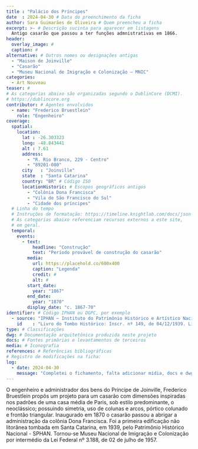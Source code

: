 ```yaml
---
title : "Palácio dos Príncipes"
date  : 2024-04-30 # Data do preenchimento da ficha
author: Sara Guimarães de Oliveira # Quem preencheu a ficha
excerpt: >- # Descrição sucinta para aparecer em listagens
  Antigo casarão que passou a ter funções admnistrativas em 1866.
header:
  overlay_image: #
  caption: #
alternative: # Outros nomes ou designações antigas
  - "Maison de Joinville"
  - "Casarão"
  - "Museu Nacional de Imigração e Colonização – MNIC"
categories:
  - Art Nouveau
teaser: #
# As categorias abaixo são organizadas segundo o DublinCore (DCMI).
# https://dublincore.org
contributor: # Agentes envolvidos
  - name: "Frederico Bruestlein"
    role: "Engenheiro" 
coverage:
  spatial:
    location:
      lat : -26.303323 
      long: -48.843441
      alt : 7.61
      address:
        - "R. Rio Branco, 229 - Centro"
        - "89201-080"
      city   : "Joinville"
      state  : "Santa Catarina"
      country: "BR" # Código ISO
      locationHistoric: # Escopos geográficos antigos
        - "Colônia Dona Francisca"
        - "Vila de São Francisco do Sul"
        - "Cidade dos príncipes"
  # Linha do tempo
  # Instruções de formatação: https://timeline.knightlab.com/docs/json-format.html
  # As categorias abaixo referenciam recursos externos a este site,
  # em geral.
  temporal:
    events:
      - text:
          headline: "Construção"
          text: "Período provável de construção do casarão"
        media:
          url: https://placehold.co/600x400
          caption: "Legenda"
          credit: #
          alt: #
        start_date:
          year: "1867"
        end_date:
          year: "1870"
        display_date: "c. 1867-70"
identifier: # Código IPHAN ou DGPC, por exemplo
  - source: "IPHAN – Instituto do Patrimônio Histórico e Artístico Nacional"
    id    : "Livro do Tombo Histórico: Inscr. nº 149, de 04/12/1939. Livro do Tombo Belas Artes: Inscr. nº 290, de 04/12/1939"
type: # Classificações
dwg: # Documentação arquitetônica produzida neste projeto
docs: # Fontes primárias e levantamentos de terceiros
media: # Iconografia
references: # Referências bibliográficas
# Registro de modificações na ficha:
log:
  - date: 2024-04-30
    message: "Completei o fichamento, falta adicionar mídia, docs e dwg"
---
```


O engenheiro e administrador dos bens do Príncipe de Joinville, Frederico Bruestlein propôs um projeto para um casarão com dimensões inspiradas nos padrões de uma casa média de Paris, sob estilo predominante, o neoclássico; possuindo simetria, uso de colunas e arcos, pórtico colunado e frontão triangular. Inaugurado em 1870 o casarão passou a abrigar a administração da colônia Dona Francisca. Foi a primeira edificação não litorânea tombada em Santa Catarina, em 1939, pelo Patrimônio Histórico Nacional - SPHAN. Tornou-se Museu Nacional de Imigração e Colonização por intermédio da Lei Federal nº 3.188, de 02 de julho de 1957.
